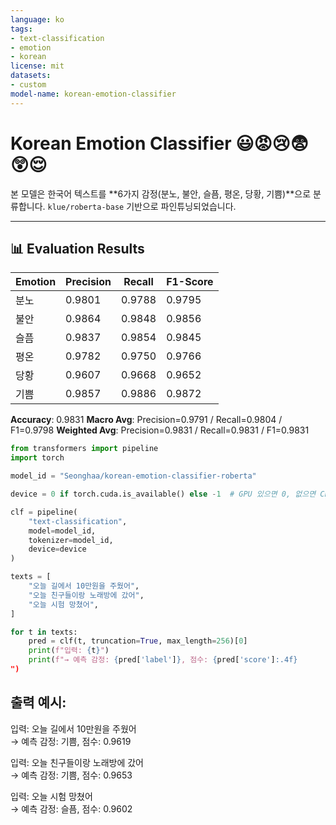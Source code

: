 ```yaml
---
language: ko
tags:
- text-classification
- emotion
- korean
license: mit
datasets:
- custom
model-name: korean-emotion-classifier
---
```


# Korean Emotion Classifier 😃😡😢😨😲😌

본 모델은 한국어 텍스트를 **6가지 감정(분노, 불안, 슬픔, 평온, 당황, 기쁨)**으로 분류합니다.
`klue/roberta-base` 기반으로 파인튜닝되었습니다.

---

## 📊 Evaluation Results

| Emotion | Precision | Recall | F1-Score |
|---------|-----------|--------|----------|
| 분노    | 0.9801    | 0.9788 | 0.9795   |
| 불안    | 0.9864    | 0.9848 | 0.9856   |
| 슬픔    | 0.9837    | 0.9854 | 0.9845   |
| 평온    | 0.9782    | 0.9750 | 0.9766   |
| 당황    | 0.9607    | 0.9668 | 0.9652   |
| 기쁨    | 0.9857    | 0.9886 | 0.9872   |

**Accuracy**: 0.9831
**Macro Avg**: Precision=0.9791 / Recall=0.9804 / F1=0.9798
**Weighted Avg**: Precision=0.9831 / Recall=0.9831 / F1=0.9831

```python
from transformers import pipeline
import torch

model_id = "Seonghaa/korean-emotion-classifier-roberta"

device = 0 if torch.cuda.is_available() else -1  # GPU 있으면 0, 없으면 CPU(-1)

clf = pipeline(
    "text-classification",
    model=model_id,
    tokenizer=model_id,
    device=device
)

texts = [
    "오늘 길에서 10만원을 주웠어",
    "오늘 친구들이랑 노래방에 갔어",
    "오늘 시험 망쳤어",
]

for t in texts:
    pred = clf(t, truncation=True, max_length=256)[0]
    print(f"입력: {t}")
    print(f"→ 예측 감정: {pred['label']}, 점수: {pred['score']:.4f}
")

```
## 출력 예시:
입력: 오늘 길에서 10만원을 주웠어</br>
→ 예측 감정: 기쁨, 점수: 0.9619

입력: 오늘 친구들이랑 노래방에 갔어</br>
→ 예측 감정: 기쁨, 점수: 0.9653

입력: 오늘 시험 망쳤어</br>
→ 예측 감정: 슬픔, 점수: 0.9602
